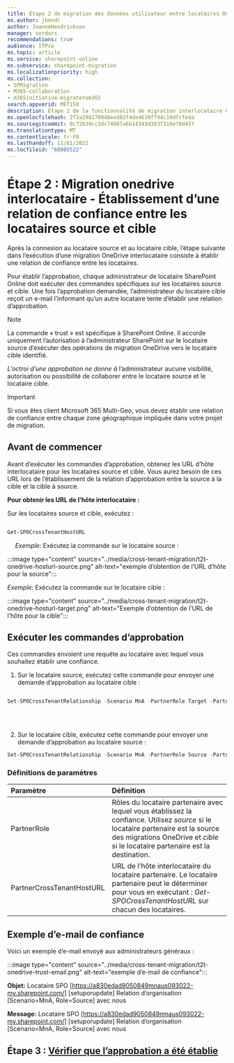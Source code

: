 ```yaml
---
title: Étape 2 de migration des données utilisateur entre locataires OneDrive
ms.author: jhendr
author: JoanneHendrickson
manager: serdars
recommendations: true
audience: ITPro
ms.topic: article
ms.service: sharepoint-online
ms.subservice: sharepoint-migration
ms.localizationpriority: high
ms.collection:
- SPMigration
- M365-collaboration
- m365initiative-migratetom365
search.appverid: MET150
description: Étape 2 de la fonctionnalité de migration interlocataire OneDrive
ms.openlocfilehash: 2f2a298178048eed82f4de4638ff94c19dfcfeda
ms.sourcegitcommit: 0c72639cc3dc74667a6b14343d303f318e70d457
ms.translationtype: MT
ms.contentlocale: fr-FR
ms.lasthandoff: 11/01/2022
ms.locfileid: "68805522"
---
```

# <a name="step-2-cross-tenant-onedrive-migration---establishing-trust-between-the-source-and-target-tenants"></a>Étape 2 : Migration onedrive interlocataire - Établissement d’une relation de confiance entre les locataires source et cible

Après la connexion au locataire source et au locataire cible, l’étape suivante dans l’exécution d’une migration OneDrive interlocataire consiste à établir une relation de confiance entre les locataires.

Pour établir l’approbation, chaque administrateur de locataire SharePoint Online doit exécuter des commandes spécifiques sur les locataires source et cible. Une fois l’approbation demandée, l’administrateur du locataire cible reçoit un e-mail l’informant qu’un autre locataire tente d’établir une relation d’approbation.

>[!Note]
>La commande « trust » est spécifique à SharePoint Online. Il accorde uniquement l’autorisation à l’administrateur SharePoint sur le locataire source d’exécuter des opérations de migration OneDrive vers le locataire cible identifié. 
>
>*L’octroi d’une approbation ne donne à* l’administrateur aucune visibilité, autorisation ou possibilité de collaborer entre le locataire source et le locataire cible. 

>[!Important]
>Si vous êtes client Microsoft 365 Multi-Geo, vous devez établir une relation de confiance entre chaque zone géographique impliquée dans votre projet de migration.
>

## <a name="before-you-begin"></a>Avant de commencer

Avant d’exécuter les commandes d’approbation, obtenez les URL d’hôte interlocataire pour les locataires source et cible. Vous aurez besoin de ces URL lors de l’établissement de la relation d’approbation entre la source à la cible et la cible à source. 

**Pour obtenir les URL de l’hôte interlocataire :**

Sur les locataires source et cible, exécutez :

```powershell

Get-SPOCrossTenantHostURL
``` 

 
*Exemple:* Exécutez la commande sur le locataire source :

 :::image type="content" source="../media/cross-tenant-migration/t2t-onedrive-hosturl-source.png" alt-text="exemple d’obtention de l’URL d’hôte pour la source":::

*Exemple:* Exécutez la commande sur le locataire cible :

:::image type="content" source="../media/cross-tenant-migration/t2t-onedrive-hosturl-target.png" alt-text="Exemple d’obtention de l’URL de l’hôte pour la cible":::
 


## <a name="run-the-trust-commands"></a>Exécuter les commandes d’approbation
Ces commandes envoient une requête au locataire avec lequel vous souhaitez établir une confiance.

1. Sur le locataire source, exécutez cette commande pour envoyer une demande d’approbation au locataire cible :

```powershell

Set-SPOCrossTenantRelationship -Scenario MnA -PartnerRole Target -PartnerCrossTenantHostUrl <TARGETCrossTenantHostUrl>
 
``` 

</br>

2. Sur le locataire cible, exécutez cette commande pour envoyer une demande d’approbation au locataire source :

```powershell
Set-SPOCrossTenantRelationship -Scenario MnA -PartnerRole Source -PartnerCrossTenantHostUrl <SOURCECrossTenantHostUrl>
```

 
### <a name="parameter-definitions"></a>Définitions de paramètres

|Paramètre|Définition|
|:-----|:-----|
|PartnerRole|Rôles du locataire partenaire avec lequel vous établissez la confiance.  Utilisez *source* si le locataire partenaire est la source des migrations OneDrive et *cible* si le locataire partenaire est la destination.
|PartnerCrossTenantHostURL|URL de l’hôte interlocataire du locataire partenaire. Le locataire partenaire peut le déterminer pour vous en exécutant *: Get-SPOCrossTenantHostURL* sur chacun des locataires.|

## <a name="sample-trust-email"></a>Exemple d’e-mail de confiance
Voici un exemple d’e-mail envoyé aux administrateurs généraux :


:::image type="content" source="../media/cross-tenant-migration/t2t-onedrive-trust-email.png" alt-text="exemple d’e-mail de confiance":::


**Objet:**  Locataire SPO [https://a830edad9050849mnaus093022-my.sharepoint.com/] [setuporupdate] Relation d’organisation [Scenario=MnA, Role=Source] avec nous

**Message:**  Locataire SPO [https://a830edad9050849mnaus093022-my.sharepoint.com/] [setuporupdate] Relation d’organisation [Scenario=MnA, Role=Source] avec nous


## <a name="step-3-verify-that-trust-has-been-established"></a>Étape 3 : [Vérifier que l’approbation a été établie](cross-tenant-onedrive-migration-step3.md)